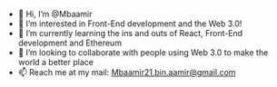 - 👋 Hi, I’m @Mbaamir
- 👀 I’m interested in Front-End development and the Web 3.0!
- 🌱 I’m currently learning the ins and outs of React, Front-End development and Ethereum
- 💞️ I’m looking to collaborate with people using Web 3.0 to make the world a better place
- 📫 Reach me at my mail: Mbaamir21.bin.aamir@gmail.com
